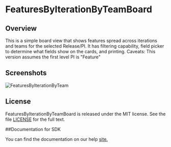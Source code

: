 FeaturesByIterationByTeamBoard
=========================

## Overview
This is a simple board view that shows features spread across iterations and teams for the selected Release/PI. 
It has filtering capability, field picker to determine what fields show on the cards, and printing.
Caveats: This version assumes the first level PI is "Feature"

## Screenshots
![FeaturesByIterationByTeam](https://github.com/sficarrotta/FeaturesByIterationByTeam/blob/master/SimpleProgramBoard.png)

## License

FeaturesByIterationByTeamBoard is released under the MIT license.  See the file [LICENSE](./LICENSE) for the full text.

##Documentation for SDK

You can find the documentation on our help [site.](https://help.rallydev.com/apps/2.1/doc/)

